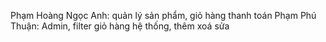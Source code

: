 Phạm Hoàng Ngọc Anh: quản lý sản phẩm, giỏ hàng thanh toán
Phạm Phú Thuận: Admin, filter giỏ hàng hệ thống, thêm xoá sửa